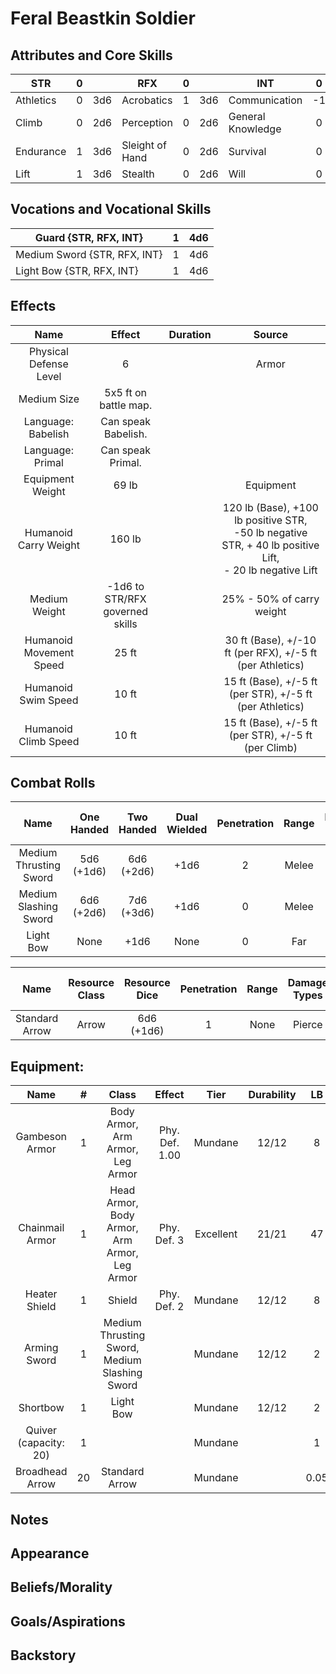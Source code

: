 # Feral Beastkin Soldier

## Attributes and Core Skills

| STR       | 0 |    | RFX             | 0 |    | INT               | 0 |    |
| --------- | :-: | :-: | --------------- | :-: | :-: | ----------------- | :-: | :-: |
| Athletics | 0 | 3d6 | Acrobatics      | 1 | 3d6 | Communication     | -1 | 2d6 |
| Climb     | 0 | 2d6 | Perception      | 0 | 2d6 | General Knowledge | 0 | 3d6 |
| Endurance | 1 | 3d6 | Sleight of Hand | 0 | 2d6 | Survival          | 0 | 3d6 |
| Lift      | 1 | 3d6 | Stealth         | 0 | 2d6 | Will              | 0 | 3d6 |

## Vocations and Vocational Skills

| Guard {STR, RFX, INT}         | 1 | 4d6 |
| ----------------------------- | :-: | :-: |
| Medium Sword {STR, RFX, INT} | 1 | 4d6 |
| Light Bow {STR, RFX, INT}    | 1 | 4d6 |

## Effects

|          Name          |             Effect             | Duration |                                                       Source                                                       |
| :---------------------: | :-----------------------------: | :------: | :-----------------------------------------------------------------------------------------------------------------: |
| Physical Defense Level |                6                |          |                                                        Armor                                                        |
|       Medium Size       |      5x5 ft on battle map.      |          |                                                                                                                    |
|   Language: Babelish   |       Can speak Babelish.       |          |                                                                                                                    |
|    Language: Primal    |        Can speak Primal.        |          |                                                                                                                    |
|    Equipment Weight    |              69 lb              |          |                                                      Equipment                                                      |
|  Humanoid Carry Weight  |             160 lb             |          | 120 lb (Base), +100 lb positive STR,<br />-50 lb negative STR, + 40 lb positive Lift,<br />- 20 lb negative Lift |
|      Medium Weight      | -1d6 to STR/RFX governed skills |          |                                              25% - 50% of carry weight                                              |
| Humanoid Movement Speed |              25 ft              |          |                              30 ft (Base), +/-10 ft (per RFX), +/-5 ft (per Athletics)                              |
|   Humanoid Swim Speed   |              10 ft              |          |                              15 ft (Base), +/-5 ft (per STR), +/-5 ft (per Athletics)                              |
|  Humanoid Climb Speed  |              10 ft              |          |                                15 ft (Base), +/-5 ft (per STR), +/-5 ft (per Climb)                                |

## Combat Rolls

|          Name          | One<br />Handed | Two<br />Handed | Dual<br />Wielded | Penetration | Range | Damage<br />Types | Engageable<br />Opponents | Area Of<br />Effect | Resource<br />Class |
| :--------------------: | :-------------: | :-------------: | :---------------: | :---------: | :---: | :---------------: | :-----------------------: | :-----------------: | :-----------------: |
| Medium Thrusting Sword | 5d6<br />(+1d6) | 6d6<br />(+2d6) |       +1d6       |      2      | Melee |      Pierce      |           Rapid           |        None        |        None        |
| Medium Slashing Sword | 6d6<br />(+2d6) | 7d6<br />(+3d6) |       +1d6       |      0      | Melee |       Slash       |           Rapid           |        None        |        None        |
|       Light Bow       |      None      |      +1d6      |       None       |      0      |  Far  |                  |           Quick           |        None        |        Arrow        |

|      Name      | Resource<br />Class | Resource<br />Dice | Penetration | Range | Damage<br />Types | Area Of<br />Effect |
| :------------: | :-----------------: | :----------------: | :---------: | :---: | :---------------: | :-----------------: |
| Standard Arrow |        Arrow        |  6d6<br />(+1d6)  |      1      | None |      Pierce      |        None        |

## Equipment:

|         Name         | # |                     Class                     |     Effect     |   Tier   | Durability |  LB  | Value |
| :-------------------: | :-: | :-------------------------------------------: | :------------: | :-------: | :--------: | :--: | :---: |
|    Gambeson Armor    | 1 |       Body Armor, Arm Armor, Leg Armor       | Phy. Def. 1.00 |  Mundane  |   12/12   |  8  | 5 bc |
|    Chainmail Armor    | 1 | Head Armor, Body Armor, Arm Armor, Leg Armor |  Phy. Def. 3  | Excellent |   21/21   |  47  | 75 bp |
|     Heater Shield     | 1 |                    Shield                    |  Phy. Def. 2  |  Mundane  |   12/12   |  8  | 7 bc |
|     Arming Sword     | 1 | Medium Thrusting Sword, Medium Slashing Sword |                |  Mundane  |   12/12   |  2  | 10 bc |
|       Shortbow       | 1 |                   Light Bow                   |                |  Mundane  |   12/12   |  2  | 25 bc |
| Quiver (capacity: 20) | 1 |                                              |                |  Mundane  |            |  1  | 1 bc |
|    Broadhead Arrow    | 20 |                Standard Arrow                |                |  Mundane  |            | 0.05 | 5 cc |

## Notes

## Appearance

## Beliefs/Morality

## Goals/Aspirations

## Backstory
